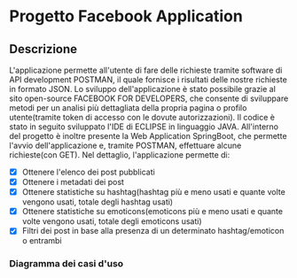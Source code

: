 # Progetto Facebook Application
## Descrizione
L'applicazione permette all'utente di fare delle richieste tramite software di API development POSTMAN, il quale fornisce i risultati delle nostre richieste in formato JSON.
Lo sviluppo dell'applicazione è stato possibile grazie al sito open-source FACEBOOK FOR DEVELOPERS, che consente di sviluppare metodi per un analisi più dettagliata della propria pagina o profilo utente(tramite token di accesso con le dovute autorizzazioni).
Il codice è stato in seguito sviluppato l'IDE di ECLIPSE in linguaggio JAVA. All'interno del progetto è inoltre presente la Web Application SpringBoot, che permette l'avvio dell'applicazione e, tramite POSTMAN, effettuare alcune richieste(con GET).
Nel dettaglio, l'applicazione permette di:
- [x] Ottenere l'elenco dei post pubblicati
- [x] Ottenere i metadati dei post
- [x] Ottenere statistiche su hashtag(hashtag più e meno usati e quante volte vengono usati, totale degli hashtag usati)
- [x] Ottenere statistiche su emoticons(emoticons più e meno usati e quante volte vengono usati, totale degli emoticons usati)
- [x] Filtri dei post in base alla presenza di un determinato hashtag/emoticon o entrambi
### Diagramma dei casi d'uso
